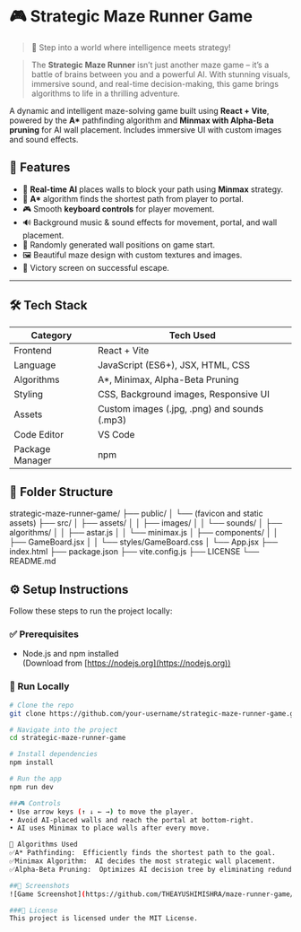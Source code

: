 # 🎮 Strategic Maze Runner Game

> 🚀 Step into a world where intelligence meets strategy!

> The **Strategic Maze Runner** isn’t just another maze game – it’s a battle of brains between you and a powerful AI. With stunning visuals, immersive sound, and real-time decision-making, this game brings algorithms to life in a thrilling adventure.

A dynamic and intelligent maze-solving game built using **React + Vite**, powered by the **A\*** pathfinding algorithm and **Minmax with Alpha-Beta pruning** for AI wall placement. Includes immersive UI with custom images and sound effects.

## 🚀 Features
- 🔄 **Real-time AI** places walls to block your path using **Minmax** strategy.
- 🌟 **A\*** algorithm finds the shortest path from player to portal.
- 🎮 Smooth **keyboard controls** for player movement.
- 🔊 Background music & sound effects for movement, portal, and wall placement.
- 🧱 Randomly generated wall positions on game start.
- 🖼️ Beautiful maze design with custom textures and images.
- 🎉 Victory screen on successful escape.

---

## 🛠️ Tech Stack

| Category         | Tech Used                                    |
|------------------|----------------------------------------------|
| Frontend         | React + Vite                                 |
| Language         | JavaScript (ES6+), JSX, HTML, CSS            |
| Algorithms       | A\*, Minimax, Alpha-Beta Pruning             |
| Styling          | CSS, Background images, Responsive UI        |
| Assets           | Custom images (.jpg, .png) and sounds (.mp3) |
| Code Editor      | VS Code                                      |
| Package Manager  | npm                                          |

## 📂 Folder Structure
strategic-maze-runner-game/
├── public/
│ └── (favicon and static assets)
├── src/
│ ├── assets/
│ │ ├── images/
│ │ └── sounds/
│ ├── algorithms/
│ │ ├── astar.js
│ │ └── minimax.js
│ ├── components/
│ │ ├── GameBoard.jsx
│ │ └── styles/GameBoard.css
│ └── App.jsx
├── index.html
├── package.json
├── vite.config.js
├── LICENSE
└── README.md


## ⚙️ Setup Instructions
Follow these steps to run the project locally:

### ✅ Prerequisites

- Node.js and npm installed  
  (Download from [https://nodejs.org](https://nodejs.org))

### 🧪 Run Locally

```bash
# Clone the repo
git clone https://github.com/your-username/strategic-maze-runner-game.git

# Navigate into the project
cd strategic-maze-runner-game

# Install dependencies
npm install

# Run the app
npm run dev

##🎮 Controls
• Use arrow keys (↑ ↓ ← →) to move the player.
• Avoid AI-placed walls and reach the portal at bottom-right.
• AI uses Minimax to place walls after every move.

🧠 Algorithms Used
✅A* Pathfinding:  Efficiently finds the shortest path to the goal.
✅Minimax Algorithm:  AI decides the most strategic wall placement.
✅Alpha-Beta Pruning:  Optimizes AI decision tree by eliminating redundant branches.

##📸 Screenshots
![Game Screenshot](https://github.com/THEAYUSHIMISHRA/maze-runner-game/blob/main/strategic-maze-runner/src/assets/images/demo.png?raw=true)

###📝 License
This project is licensed under the MIT License.
